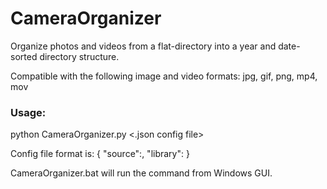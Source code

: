 # CameraOrganizer
Organize photos and videos from a flat-directory into a year and date-sorted directory structure.

Compatible with the following image and video formats:
jpg, gif, png, mp4, mov

### Usage:
python CameraOrganizer.py <.json config file>

Config file format is:
{
    "source":<location to find images and videos>,
    "library":<location to move images and videos into year and date-sorted folders>
}

CameraOrganizer.bat will run the command from Windows GUI.